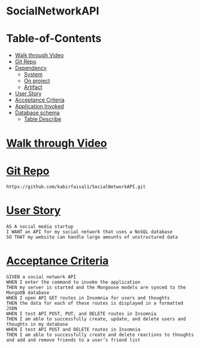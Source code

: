 # SocialNetworkAPI

# Table-of-Contents
  * [Walk through Video](#walk-through-Video)
  * [Git Repo](#git-repo)
  * [Dependency](#dependency)
    * [System](#system) 
    * [On project](#on-project) 
    * [Artifact](#artifact) 
  * [User Story](#user-story)
  * [Acceptance Criteria](#acceptance-criteria)
  * [Application Invoked](#application-invoked)
  * [Database schema](#database-schema)
    * [Table Describe](#table-describe)

# [Walk through Video](#table-of-contents)


# [Git Repo](#table-of-contents)
```
https://github.com/kabirfaisal1/SocialNetworkAPI.git

```

# [User Story](#table-of-contents)
```
AS A social media startup
I WANT an API for my social network that uses a NoSQL database
SO THAT my website can handle large amounts of unstructured data

```
# [Acceptance Criteria](#table-of-contents)
```
GIVEN a social network API
WHEN I enter the command to invoke the application
THEN my server is started and the Mongoose models are synced to the MongoDB database
WHEN I open API GET routes in Insomnia for users and thoughts
THEN the data for each of these routes is displayed in a formatted JSON
WHEN I test API POST, PUT, and DELETE routes in Insomnia
THEN I am able to successfully create, update, and delete users and thoughts in my database
WHEN I test API POST and DELETE routes in Insomnia
THEN I am able to successfully create and delete reactions to thoughts and add and remove friends to a user’s friend list
```
